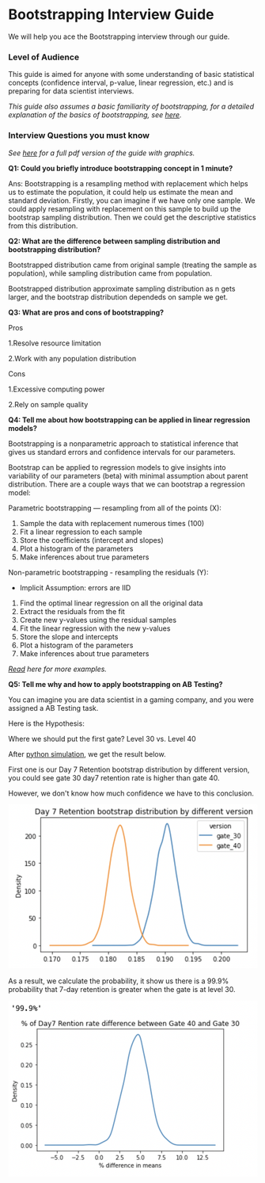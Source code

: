 # Bootstrapping Interview Guide

We will help you ace the Bootstrapping interview through our guide.

### **Level of Audience** <br>
This guide is aimed for anyone with some understanding of basic statistical concepts (confidence interval, p-value, linear regression, etc.) and is preparing for data scientist interviews.

*This guide also assumes a basic familiarity of bootstrapping, for a detailed explanation of the basics of bootstrapping, see [here](https://github.com/jazzsun10/bootstraping_final_project_demo/blob/main/Bootstrap_Basics.md).*

### **Interview Questions you must know** <br>

*See [here](https://github.com/jazzsun10/bootstraping_final_project_demo/blob/main/MSDS%20601%20Final%20Presentation-Bootstrapping.pdf) for a full pdf version of the guide with graphics.* 

**Q1: Could you briefly introduce bootstrapping concept in 1 minute?**

Ans: Bootstrapping is a resampling method with replacement which helps us to estimate the population, it could help us estimate the mean and standard deviation. Firstly, you can imagine if we have only one sample. We could apply resampling with replacement on this sample to build up the bootstrap sampling distribution. Then we could get the descriptive statistics from this distribution.


**Q2: What are the difference between sampling distribution and bootstrapping distribution?**

Bootstrapped distribution came from original sample (treating the sample as population), while sampling distribution came from population.

Bootstrapped distribution approximate sampling distribution as n gets larger, and the bootstrap distribution dependeds on sample we get.


**Q3: What are pros and cons of bootstrapping?**

Pros

1.Resolve resource limitation

2.Work with any population distribution

Cons

1.Excessive computing power

2.Rely on sample quality


**Q4: Tell me about how bootstrapping can be applied in linear regression models?**

Bootstrapping is a nonparametric approach to statistical inference that gives us standard errors and confidence intervals for our parameters.

Bootstrap can be applied to regression models to give insights into variability of our parameters (beta) with minimal assumption about parent distribution. There are a couple ways that we can bootstrap a regression model: 

Parametric bootstrapping — resampling from all of the points (X):

1. Sample the data with replacement numerous times (100)
2. Fit a linear regression to each sample
3. Store the coefficients (intercept and slopes)
4. Plot a histogram of the parameters
5. Make inferences about true parameters

Non-parametric bootstrapping - resampling the residuals (Y):
- Implicit Assumption: errors are IID 

1. Find the optimal linear regression on all the original data
2. Extract the residuals from the fit
3. Create new y-values using the residual samples
4. Fit the linear regression with the new y-values
5. Store the slope and intercepts
6. Plot a histogram of the parameters
7. Make inferences about true parameters

*[Read](https://towardsdatascience.com/linear-regression-with-bootstrapping-4924c05d2a9) here for more examples.*

**Q5: Tell me why and how to apply bootstrapping on AB Testing?**

You can imagine you are data scientist in a gaming company, and you were assigned a AB Testing task.

Here is the Hypothesis: 

Where we should put the first gate? Level 30 vs. Level 40

After [python simulation](https://github.com/jazzsun10/bootstraping_code_demo), we get the result below.

First one is our Day 7 Retention bootstrap distribution by different version, you could see gate 30 day7 retention rate is higher than gate 40.

However, we don't know how much confidence we have to this conclusion.


![Day 7 Retention bootstrap distribution by different version](https://github.com/jazzsun10/bootstraping_final_project_demo/blob/main/Day%207%20Retention%20bootstrap%20distribution%20by%20different%20version.png)


As a result, we calculate the probability, it show us there is a 99.9% probability that 7-day retention is greater 
when the gate is at level 30.

![Day7 Rention rate difference between Gate 40 and Gate 30](https://github.com/jazzsun10/bootstraping_final_project_demo/blob/main/Day7%20Rention%20rate%20difference%20between%20Gate%2040%20and%20Gate%2030.png)


